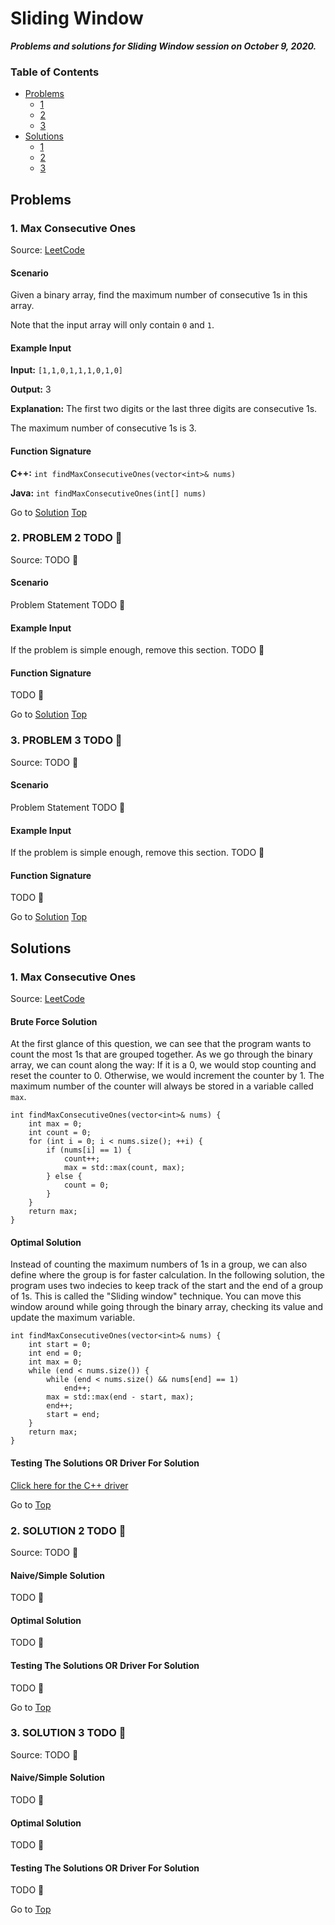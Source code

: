 <!-- Don't remove -->
<a name="top"/>

# Sliding Window

***Problems and solutions for Sliding Window session on October 9, 2020.***

### Table of Contents

* [Problems](#problems)
  * [1](#p1)
  * [2](#p2)
  * [3](#p3)
* [Solutions](#solutions)
  * [1](#s1)
  * [2](#s2)
  * [3](#s3)

<!-- Don't remove -->
<a name="problems"/>

## Problems

<a name="p1"/>

### 1. Max Consecutive Ones

Source: [LeetCode](https://leetcode.com/problems/max-consecutive-ones/)

#### Scenario

Given a binary array, find the maximum number of consecutive 1s in this array.

Note that the input array will only contain `0` and `1`.

#### Example Input

**Input:** `[1,1,0,1,1,1,0,1,0]`

**Output:** 3

**Explanation:** 
The first two digits or the last three digits are consecutive 1s.

The maximum number of consecutive 1s is 3.

#### Function Signature

**C++:** `int findMaxConsecutiveOnes(vector<int>& nums)`

**Java:** `int findMaxConsecutiveOnes(int[] nums)`

<!-- Don't remove -->
Go to [Solution](#s1)   [Top](#top)

<!-- Don't remove -->
<a name="p2"/>

### 2. PROBLEM 2 TODO :bug:

Source: TODO :bug:

#### Scenario

Problem Statement TODO :bug:

#### Example Input

If the problem is simple enough, remove this section. TODO :bug:

#### Function Signature

TODO :bug:

<!-- Don't remove -->
Go to [Solution](#s2)   [Top](#top)

<!-- Don't remove -->
<a name="p3"/>

### 3. PROBLEM 3 TODO :bug:

Source: TODO :bug:

#### Scenario

Problem Statement TODO :bug:

#### Example Input

If the problem is simple enough, remove this section. TODO :bug:

#### Function Signature

TODO :bug:

<!-- Don't remove -->
Go to [Solution](#s3)   [Top](#top)

<!-- Don't remove -->
<a name="solutions"/>

## Solutions

<!-- Don't remove -->
<a name="s1"/>

### 1. Max Consecutive Ones

Source: [LeetCode](https://leetcode.com/problems/max-consecutive-ones/)

#### Brute Force Solution

At the first glance of this question, we can see that the program wants to 
count the most 1s that are grouped together. As we go through the binary 
array, we can count along the way: If it is a 0, we would stop counting 
and reset the counter to 0. Otherwise, we would increment the counter by 1. 
The maximum number of the counter will always be stored in a variable called 
`max`.

```
int findMaxConsecutiveOnes(vector<int>& nums) {
    int max = 0;
    int count = 0;
    for (int i = 0; i < nums.size(); ++i) {
        if (nums[i] == 1) {
            count++;
            max = std::max(count, max);
        } else {
            count = 0;
        }
    }
    return max;
}
```

#### Optimal Solution

Instead of counting the maximum numbers of 1s in a group, we can also define 
where the group is for faster calculation. In the following solution, the program 
uses two indecies to keep track of the start and the end of a group of 1s. This is 
called the "Sliding window" technique. You can move this window around while going 
through the binary array, checking its value and update the maximum variable.

```
int findMaxConsecutiveOnes(vector<int>& nums) {
    int start = 0;
    int end = 0;
    int max = 0;
    while (end < nums.size()) {
        while (end < nums.size() && nums[end] == 1)
            end++;
        max = std::max(end - start, max);
        end++;
        start = end;
    }
    return max;
}
```

#### Testing The Solutions OR Driver For Solution

[Click here for the C++ driver](./QuestionOne/driver.cpp)

<!-- Don't remove -->
Go to [Top](#top)

<!-- Don't remove -->
<a name="s2"/>

### 2. SOLUTION 2 TODO :bug:

Source: TODO :bug:

#### Naive/Simple Solution

TODO :bug:

#### Optimal Solution

TODO :bug:

#### Testing The Solutions OR Driver For Solution

TODO :bug:

<!-- Don't remove -->
Go to [Top](#top)

<!-- Don't remove -->
<a name="s3"/>

### 3. SOLUTION 3 TODO :bug:

Source: TODO :bug:

#### Naive/Simple Solution 

TODO :bug:

#### Optimal Solution

TODO :bug:

#### Testing The Solutions OR Driver For Solution

TODO :bug:

<!-- Don't remove -->
Go to [Top](#top)
